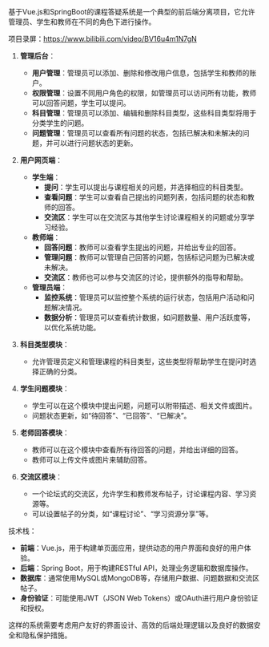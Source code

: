 ﻿基于Vue.js和SpringBoot的课程答疑系统是一个典型的前后端分离项目，它允许管理员、学生和教师在不同的角色下进行操作。

项目录屏：https://www.bilibili.com/video/BV16u4m1N7gN

1. **管理后台**：
   - **用户管理**：管理员可以添加、删除和修改用户信息，包括学生和教师的账户。
   - **权限管理**：设置不同用户角色的权限，如管理员可以访问所有功能，教师可以回答问题，学生可以提问。
   - **科目管理**：管理员可以添加、编辑和删除科目类型，这些科目类型将用于分类学生的问题。
   - **问题管理**：管理员可以查看所有问题的状态，包括已解决和未解决的问题，并可以进行问题状态的更新。

2. **用户网页端**：
   - **学生端**：
     - **提问**：学生可以提出与课程相关的问题，并选择相应的科目类型。
     - **查看问题**：学生可以查看自己提出的问题列表，包括问题的状态和教师的回答。
     - **交流区**：学生可以在交流区与其他学生讨论课程相关的问题或分享学习经验。
   - **教师端**：
     - **回答问题**：教师可以查看学生提出的问题，并给出专业的回答。
     - **管理问题**：教师可以管理自己回答的问题，包括标记问题为已解决或未解决。
     - **交流区**：教师也可以参与交流区的讨论，提供额外的指导和帮助。
   - **管理员端**：
     - **监控系统**：管理员可以监控整个系统的运行状态，包括用户活动和问题解决情况。
     - **数据分析**：管理员可以查看统计数据，如问题数量、用户活跃度等，以优化系统功能。

3. **科目类型模块**：
   - 允许管理员定义和管理课程的科目类型，这些类型将帮助学生在提问时选择正确的分类。

4. **学生问题模块**：
   - 学生可以在这个模块中提出问题，问题可以附带描述、相关文件或图片。
   - 问题状态更新，如“待回答”、“已回答”、“已解决”。

5. **老师回答模块**：
   - 教师可以在这个模块中查看所有待回答的问题，并给出详细的回答。
   - 教师可以上传文件或图片来辅助回答。

6. **交流区模块**：
   - 一个论坛式的交流区，允许学生和教师发布帖子，讨论课程内容、学习资源等。
   - 可以设置帖子的分类，如“课程讨论”、“学习资源分享”等。

技术栈：

- **前端**：Vue.js，用于构建单页面应用，提供动态的用户界面和良好的用户体验。
- **后端**：Spring Boot，用于构建RESTful API，处理业务逻辑和数据库操作。
- **数据库**：通常使用MySQL或MongoDB等，存储用户数据、问题数据和交流区帖子。
- **身份验证**：可能使用JWT（JSON Web Tokens）或OAuth进行用户身份验证和授权。

这样的系统需要考虑用户友好的界面设计、高效的后端处理逻辑以及良好的数据安全和隐私保护措施。